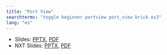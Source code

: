 ```yaml
---
title: "Port View"
searchterms: "toggle beginner portview port_view brick ev3"
lang: "es"
---
```

 <ul>
 <li class="ng-binding">Slides:
 <a href="translations/es/beginner/PortView.pptx">PPTX</a>,
 <a href="translations/es/beginner/PortView.pdf">PDF</a>
 </li>

<li class="ng-binding">NXT Slides:
<a href="translations/es/beginner/ViewNXT.pptx">PPTX</a>,
<a href="translations/es/beginner/ViewNXT.pdf">PDF</a>
</li>

 </ul>
